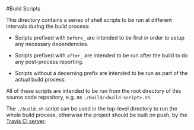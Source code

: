 #Build Scripts

This directory contains a series of shell scripts to be run at different intervals during the build process: 

- Scripts prefixed with `before_` are intended to be first in order to setup any necessary dependencies.

- Scripts prefixed with `after_` are intended to be run after the build to do any post-process reporting.

- Scripts without a decerning prefix are intended to be run as part of the actual build process.

All of these scripts are intended to be run from the root directory of this source code repository, e.g. as `./Build/<build-script>.sh`.

The `./build.sh` script can be used in the top-level directory to run the whole build process, otherwise the project should be built on push, by the [Travis CI server](https://travis-ci.org/ice3-software/between-kit).